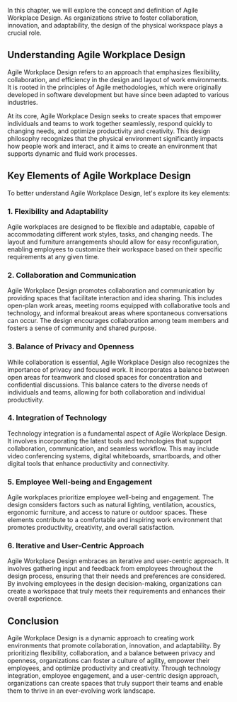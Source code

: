 
In this chapter, we will explore the concept and definition of Agile Workplace Design. As organizations strive to foster collaboration, innovation, and adaptability, the design of the physical workspace plays a crucial role.

## Understanding Agile Workplace Design

Agile Workplace Design refers to an approach that emphasizes flexibility, collaboration, and efficiency in the design and layout of work environments. It is rooted in the principles of Agile methodologies, which were originally developed in software development but have since been adapted to various industries.

At its core, Agile Workplace Design seeks to create spaces that empower individuals and teams to work together seamlessly, respond quickly to changing needs, and optimize productivity and creativity. This design philosophy recognizes that the physical environment significantly impacts how people work and interact, and it aims to create an environment that supports dynamic and fluid work processes.

## Key Elements of Agile Workplace Design

To better understand Agile Workplace Design, let's explore its key elements:

### 1\. Flexibility and Adaptability

Agile workplaces are designed to be flexible and adaptable, capable of accommodating different work styles, tasks, and changing needs. The layout and furniture arrangements should allow for easy reconfiguration, enabling employees to customize their workspace based on their specific requirements at any given time.

### 2\. Collaboration and Communication

Agile Workplace Design promotes collaboration and communication by providing spaces that facilitate interaction and idea sharing. This includes open-plan work areas, meeting rooms equipped with collaborative tools and technology, and informal breakout areas where spontaneous conversations can occur. The design encourages collaboration among team members and fosters a sense of community and shared purpose.

### 3\. Balance of Privacy and Openness

While collaboration is essential, Agile Workplace Design also recognizes the importance of privacy and focused work. It incorporates a balance between open areas for teamwork and closed spaces for concentration and confidential discussions. This balance caters to the diverse needs of individuals and teams, allowing for both collaboration and individual productivity.

### 4\. Integration of Technology

Technology integration is a fundamental aspect of Agile Workplace Design. It involves incorporating the latest tools and technologies that support collaboration, communication, and seamless workflow. This may include video conferencing systems, digital whiteboards, smartboards, and other digital tools that enhance productivity and connectivity.

### 5\. Employee Well-being and Engagement

Agile workplaces prioritize employee well-being and engagement. The design considers factors such as natural lighting, ventilation, acoustics, ergonomic furniture, and access to nature or outdoor spaces. These elements contribute to a comfortable and inspiring work environment that promotes productivity, creativity, and overall satisfaction.

### 6\. Iterative and User-Centric Approach

Agile Workplace Design embraces an iterative and user-centric approach. It involves gathering input and feedback from employees throughout the design process, ensuring that their needs and preferences are considered. By involving employees in the design decision-making, organizations can create a workspace that truly meets their requirements and enhances their overall experience.

## Conclusion

Agile Workplace Design is a dynamic approach to creating work environments that promote collaboration, innovation, and adaptability. By prioritizing flexibility, collaboration, and a balance between privacy and openness, organizations can foster a culture of agility, empower their employees, and optimize productivity and creativity. Through technology integration, employee engagement, and a user-centric design approach, organizations can create spaces that truly support their teams and enable them to thrive in an ever-evolving work landscape.
